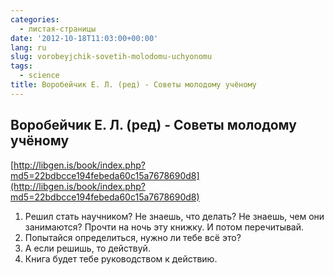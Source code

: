 ```yaml
---
categories:
  - листая-страницы
date: '2012-10-18T11:03:00+00:00'
lang: ru
slug: vorobeyjchik-sovetih-molodomu-uchyonomu
tags:
  - science
title: Воробейчик Е. Л. (ред) - Советы молодому учёному
---
```



## Воробейчик Е. Л. (ред) - Советы молодому учёному ##
[http://libgen.is/book/index.php?md5=22bdbcce194febeda60c15a7678690d8](http://libgen.is/book/index.php?md5=22bdbcce194febeda60c15a7678690d8)  

1. Решил стать научником? Не знаешь, что делать? Не знаешь, чем они занимаются? Прочти на ночь эту книжку. И потом перечитывай.
2. Попытайся определиться, нужно ли тебе всё это?
3. А если решишь, то действуй.
4. Книга будет тебе руководством к действию.